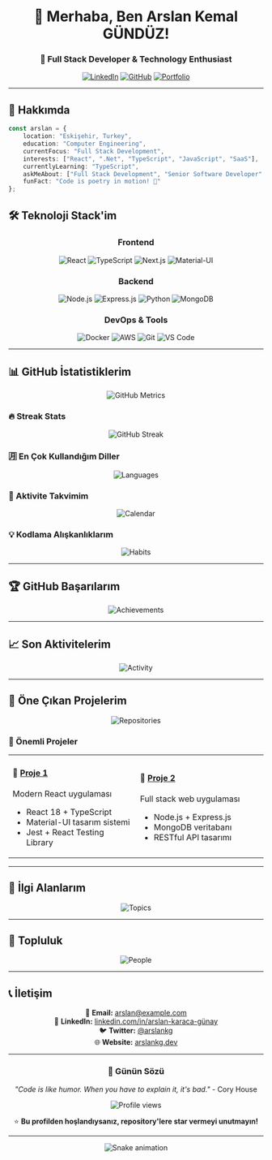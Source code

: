 <div align="center">

# 👋 Merhaba, Ben Arslan Kemal GÜNDÜZ!

### 🚀 Full Stack Developer & Technology Enthusiast

[![LinkedIn](https://img.shields.io/badge/LinkedIn-0077B5?style=for-the-badge&logo=linkedin&logoColor=white)](https://www.linkedin.com/in/arslan-kemal-g%C3%BCnd%C3%BCz-8a2608194)
[![GitHub](https://img.shields.io/badge/GitHub-100000?style=for-the-badge&logo=github&logoColor=white)](https://github.com/ArslanKG)
[![Portfolio](https://img.shields.io/badge/Twitter-1DA1F2?style=for-the-badge&logo=twitter&logoColor=white)](https://arkegu-portfolio.vercel.app/)

</div>

---

## 🎯 Hakkımda

```typescript
const arslan = {
    location: "Eskişehir, Turkey",
    education: "Computer Engineering",
    currentFocus: "Full Stack Development",
    interests: ["React", ".Net", "TypeScript", "JavaScript", "SaaS"],
    currentlyLearning: "TypeScript",
    askMeAbout: ["Full Stack Development", "Senior Software Developer", "Tech Innovation"],
    funFact: "Code is poetry in motion! 🎨"
};
```

## 🛠️ Teknoloji Stack'im

<div align="center">

### Frontend
![React](https://img.shields.io/badge/React-20232A?style=for-the-badge&logo=react&logoColor=61DAFB)
![TypeScript](https://img.shields.io/badge/TypeScript-007ACC?style=for-the-badge&logo=typescript&logoColor=white)
![Next.js](https://img.shields.io/badge/Next.js-000000?style=for-the-badge&logo=nextdotjs&logoColor=white)
![Material-UI](https://img.shields.io/badge/Material--UI-0081CB?style=for-the-badge&logo=material-ui&logoColor=white)

### Backend
![Node.js](https://img.shields.io/badge/Node.js-43853D?style=for-the-badge&logo=node.js&logoColor=white)
![Express.js](https://img.shields.io/badge/Express.js-404D59?style=for-the-badge)
![Python](https://img.shields.io/badge/Python-3776AB?style=for-the-badge&logo=python&logoColor=white)
![MongoDB](https://img.shields.io/badge/MongoDB-4EA94B?style=for-the-badge&logo=mongodb&logoColor=white)

### DevOps & Tools
![Docker](https://img.shields.io/badge/Docker-2496ED?style=for-the-badge&logo=docker&logoColor=white)
![AWS](https://img.shields.io/badge/AWS-232F3E?style=for-the-badge&logo=amazon-aws&logoColor=white)
![Git](https://img.shields.io/badge/Git-F05032?style=for-the-badge&logo=git&logoColor=white)
![VS Code](https://img.shields.io/badge/VS%20Code-007ACC?style=for-the-badge&logo=visual-studio-code&logoColor=white)

</div>

---

## 📊 GitHub İstatistiklerim

<div align="center">

<!-- Ana metrics dosyası -->
![GitHub Metrics](https://github.com/ArslanKG/ArslanKG/blob/main/metrics.svg)

</div>

### 🔥 Streak Stats
<div align="center">

![GitHub Streak](http://github-readme-streak-stats.herokuapp.com?user=ArslanKG&theme=dark&background=000000)

</div>

### 🈷️ En Çok Kullandığım Diller

<div align="center">

![Languages](https://github.com/ArslanKG/ArslanKG/blob/main/metrics-languages.svg)

</div>

### 📅 Aktivite Takvimim

<div align="center">

![Calendar](https://github.com/ArslanKG/ArslanKG/blob/main/metrics-calendar.svg)

</div>

### 💡 Kodlama Alışkanlıklarım

<div align="center">

![Habits](https://github.com/ArslanKG/ArslanKG/blob/main/metrics-habits.svg)

</div>

---

## 🏆 GitHub Başarılarım

<div align="center">

![Achievements](https://github.com/ArslanKG/ArslanKG/blob/main/metrics-achievements.svg)

</div>

---

## 📈 Son Aktivitelerim

<div align="center">

![Activity](https://github.com/ArslanKG/ArslanKG/blob/main/metrics-activity.svg)

</div>

---

## 🌟 Öne Çıkan Projelerim

<div align="center">

![Repositories](https://github.com/ArslanKG/ArslanKG/blob/main/metrics-repositories.svg)

</div>

### 💼 Önemli Projeler

<table>
<tr>
<td width="50%">

#### 🚀 [Proje 1](https://github.com/ArslanKG/proje1)
Modern React uygulaması
- React 18 + TypeScript
- Material-UI tasarım sistemi
- Jest + React Testing Library

</td>
<td width="50%">

#### 📱 [Proje 2](https://github.com/ArslanKG/proje2)
Full stack web uygulaması
- Node.js + Express.js
- MongoDB veritabanı
- RESTful API tasarımı

</td>
</tr>
</table>

---

## 📌 İlgi Alanlarım

<div align="center">

![Topics](https://github.com/ArslanKG/ArslanKG/blob/main/metrics-topics.svg)

</div>

---

## 🤝 Topluluk

<div align="center">

![People](https://github.com/ArslanKG/ArslanKG/blob/main/metrics-people.svg)

</div>

---

## 📞 İletişim

<div align="center">

📧 **Email:** arslan@example.com  
💼 **LinkedIn:** [linkedin.com/in/arslan-karaca-günay](https://linkedin.com/in/arslan-karaca-günay)  
🐦 **Twitter:** [@arslankg](https://twitter.com/arslankg)  
🌐 **Website:** [arslankg.dev](https://arslankg.dev)

</div>

---

<div align="center">

### 💭 Günün Sözü

*"Code is like humor. When you have to explain it, it's bad."* - Cory House

<img src="https://komarev.com/ghpvc/?username=ArslanKG&label=Profile%20views&color=0e75b6&style=flat" alt="Profile views" />

⭐️ **Bu profilden hoşlandıysanız, repository'lere star vermeyi unutmayın!**

</div>

---

<div align="center">

![Snake animation](https://github.com/ArslanKG/ArslanKG/blob/output/github-contribution-grid-snake.svg)

</div>
